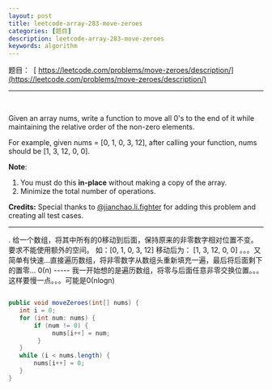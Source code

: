 ```yaml
---
layout: post
title: leetcode-array-283-move-zeroes
categories: [题目] 
description: leetcode-array-283-move-zeroes
keywords: algorithm
---
```



题目：  [ https://leetcode.com/problems/move-zeroes/description/](https://leetcode.com/problems/move-zeroes/description/)

* * *

 

Given an array nums, write a function to move all 0's to the end of it while maintaining the relative order of the non-zero elements.

For example, given nums = [0, 1, 0, 3, 12], after calling your function, nums should be [1, 3, 12, 0, 0].

**Note**:

1.  You must do this **in-place** without making a copy of the array.
2.  Minimize the total number of operations.

**Credits:** Special thanks to [@jianchao.li.fighter](https://leetcode.com/discuss/user/jianchao.li.fighter) for adding this problem and creating all test cases.

* * *

. 给一个数组，将其中所有的0移动到后面，保持原来的非零数字相对位置不变。   要求不能使用额外的空间。 如：[0, 1, 0, 3, 12] 移动后为： [1, 3, 12, 0, 0] 。。。又简单有快速...直接遍历数组，将非零数字从数组头重新填充一遍，最后将后面剩下的置零... 0(n) ----- 我一开始想的是遍历数组，将零与后面任意非零交换位置。。。这样要慢一点。。。可能是0(nlogn)

```java

public void moveZeroes(int[] nums) {
   int i = 0;
   for (int num: nums) {
       if (num != 0) {
            nums[i++] = num;
        }
   }
   while (i < nums.length) {
       nums[i++] = 0;
   }
}
```
